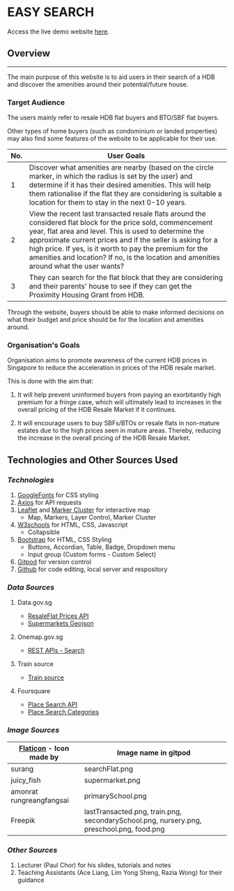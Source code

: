 # **EASY SEARCH**
 
Access the live demo website [here]().


## **Overview**
---

The main purpose of this website is to aid users in their search of a HDB and discover the amenities around their potential/future house.

### **Target Audience**

The users mainly refer to resale HDB flat buyers and BTO/SBF flat buyers. 

Other types of home buyers (such as condominium or landed properties) may also find some features of the website to be applicable for their use.

| No. | User Goals |
| ----------- | ----------- |
| 1 | Discover what amenities are nearby (based on the circle marker, in which the radius is set by the user) and determine if it has their desired amenities. This will help them rationalise if the flat they are considering is suitable a location for them to stay in the next 0-10 years.|
| 2 | View the recent last transacted resale flats around the considered flat block for the price sold, commencement year, flat area and level. This is used to determine the approximate current prices and if the seller is asking for a high price. If yes, is it worth to pay the premium for the amenities and location? If no, is the location and amenities around what the user wants?|
| 3 | They can search for the flat block that they are considering and their parents' house to see if they can get the Proximity Housing Grant from HDB. |

Through the website, buyers should be able to make informed decisions on what their budget and price should be for the location and amenities around.

### **Organisation's Goals**

Organisation aims to promote awareness of the current HDB prices in Singapore to reduce the acceleration in prices of the HDB resale market. 

This is done with the aim that:

1. It will help prevent uninformed buyers from paying an exorbitantly high premium for a fringe case, which will ultimately lead to increases in the overall pricing of the HDB Resale Market if it continues.

2. It will encourage users to buy SBFs/BTOs or resale flats in non-mature estates due to the high prices seen in mature areas. Thereby, reducing the increase in the overall pricing of the HDB Resale Market.







## **Technologies and Other Sources Used**

### **_Technologies_**
1. [GoogleFonts](https://fonts.google.com/) for CSS styling
2. [Axios](https://cdnjs.com/libraries/axios) for API requests
3. [Leaflet](https://leafletjs.com/examples/quick-start/) and [Marker Cluster](https://github.com/Leaflet/Leaflet.markercluster) for interactive map
   - Map, Markers, Layer Control, Marker Cluster
4. [W3schools](https://www.w3schools.com/) for HTML, CSS, Javascript
    - Collapsible
5. [Bootstrap](https://getbootstrap.com/docs/5.2/getting-started/introduction/) for HTML, CSS Styling
    - Buttons, Accordian, Table, Badge, Dropdown menu
    - Input group (Custom forms - Custom Select)
6. [Gitpod](https://gitpod.io/workspaces) for version control
7. [Github]() for code editing, local server and respository

### **_Data Sources_**

1. Data.gov.sg
   - [ResaleFlat Prices API](https://data.gov.sg/dataset/resale-flat-prices)
   - [Supermarkets Geojson](https://data.gov.sg/dataset/supermarkets)

2. Onemap.gov.sg
   - [REST APIs - Search](https://www.onemap.gov.sg/docs/#onemap-rest-apis)

3. Train source
   - [Train source]()

4. Foursquare
   - [Place Search API](https://developer.foursquare.com/reference/place-search)
   - [Place Search Categories](https://developer.foursquare.com/docs/categories)

### **_Image Sources_**

| [Flaticon](https://www.flaticon.com/free-icons/) - Icon made by | Image name in gitpod |
| ---------------- | ----------- |
| surang | searchFlat.png |
| juicy_fish | supermarket.png|
| amonrat rungreangfangsai | primarySchool.png|
| Freepik | lastTransacted.png, train.png, secondarySchool.png, nursery.png, preschool.png, food.png|

### **_Other Sources_**
1. Lecturer (Paul Chor) for his slides, tutorials and notes
2. Teaching Assistants (Ace Liang, Lim Yong Sheng, Razia Wong) for their guidance
